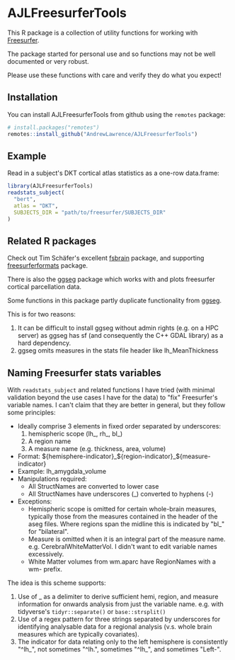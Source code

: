 
# AJLFreesurferTools

This R package is a collection of utility functions for working with [Freesurfer](https://surfer.nmr.mgh.harvard.edu/).

The package started for personal use and so functions may not be well documented 
or very robust.

Please use these functions with care and verify they do what you expect!

## Installation

You can install AJLFreesurferTools from github using the `remotes` package:

``` r
# install.packages("remotes")
remotes::install_github("AndrewLawrence/AJLFreesurferTools")
```

## Example

Read in a subject's DKT cortical atlas statistics as a one-row data.frame:

``` r
library(AJLFreesurferTools)
readstats_subject(
  "bert",
  atlas = "DKT",
  SUBJECTS_DIR = "path/to/freesurfer/SUBJECTS_DIR"
)
```

## Related R packages

Check out Tim Schäfer's excellent
[fsbrain](https://github.com/dfsp-spirit/fsbrain) package, 
and supporting
[freesurferformats](https://github.com/dfsp-spirit/freesurferformats) package.

There is also the [ggseg](https://ggseg.github.io/ggseg/index.html)
package which works with and plots freesurfer cortical parcellation data.

Some functions in this package partly duplicate functionality from [ggseg](https://ggseg.github.io/ggseg/index.html).

This is for two reasons:

1) It can be difficult to install ggseg without admin rights 
(e.g. on a HPC server) as ggseg has sf (and consequently the C++ GDAL library)
as a hard dependency.
2) ggseg omits measures in the stats file header like lh_MeanThickness


## Naming Freesurfer stats variables

With `readstats_subject` and related functions I have tried 
(with minimal validation beyond the use cases I have for the data)
to "fix" Freesurfer's variable names. I can't claim that they are better in
general, but they follow some principles:

 * Ideally comprise 3 elements in fixed order separated by underscores:
    1) hemispheric scope (lh_, rh_, bl_)
    2) A region name
    3) A measure name (e.g. thickness, area, volume)
 * Format: \$\{hemisphere-indicator\}\_\$\{region-indicator\}\_\$\{measure-indicator\}
 * Example: lh_amygdala_volume
 * Manipulations required:
     * All StructNames are converted to lower case
     * All StructNames have underscores (\_) converted to hyphens (\-)
 * Exceptions:
     * Hemispheric scope is omitted for certain whole-brain measures, typically
         those from the measures contained in the header of the aseg files.
         Where regions span the midline this is indicated by "bl_" for "bilateral".
     * Measure is omitted when it is an integral part of the measure name. 
         e.g. CerebralWhiteMatterVol.
         I didn't want to edit variable names excessively.
     * White Matter volumes from wm.aparc have RegionNames with a wm- prefix.
         
The idea is this scheme supports:

  1) Use of \_ as a delimiter to derive sufficient hemi, region, and measure
     information for onwards analysis from just the variable name.
     e.g. with tidyverse's `tidyr::separate()` or `base::strsplit()`
  2) Use of a regex pattern for three strings separated by underscores for 
     identifying analysable data for a regional analysis (v.s. whole brain 
     measures which are typically covariates).
  3) The indicator for data relating only to the left hemisphere is consistently
      "^lh_", not sometimes "^lh.", sometimes "^lh_", and sometimes "Left-".
